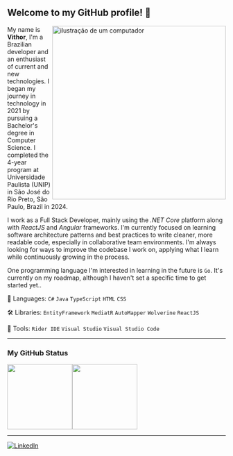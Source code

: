 ## Welcome to my GitHub profile! 👋

<img src="https://raw.githubusercontent.com/MicaelliMedeiros/micaellimedeiros/master/image/computer-illustration.png" alt="ilustração de um computador" min-width="400px" max-width="400px" width="400px" align="right">

<p align="left"> 
  My name is <b>Vithor</b>, I'm a Brazilian developer and an enthusiast of current and new technologies. I began my journey in technology in 2021 by pursuing a Bachelor's degree in Computer Science. I completed the 4-year program at Universidade Paulista (UNIP) in São José do Rio Preto, São Paulo, Brazil in 2024.
  
  I work as a Full Stack Developer, mainly using the <i>.NET Core</i> platform along with <i>ReactJS</i> and <i>Angular</i> frameworks.
  I'm currently focused on learning software architecture patterns and best practices to write cleaner, more readable code, especially in collaborative team environments. 
  I'm always looking for ways to improve the codebase I work on, applying what I learn while continuously growing in the process.

  One programming language I'm interested in learning in the future is <code>Go</code>. It's currently on my roadmap, although I haven't set a specific time to get started yet..
</p>

<p align="left">
  🦄 Languages: <code>C#</code> <code>Java</code> <code>TypeScript</code> <code>HTML</code> <code>CSS</code>
</p>

<p align="left">
  🛠️ Libraries: <code>EntityFramework</code> <code>MediatR</code> <code>AutoMapper</code> <code>Wolverine</code> <code>ReactJS</code>
</p>

<p align="left">
  💼 Tools: <code>Rider IDE</code> <code>Visual Studio</code> <code>Visual Studio Code</code>
</p>

---

### My GitHub Status

<div style="display: flex">
  <img height=150 align="center" src="https://github-readme-stats-eight-theta.vercel.app/api?username=bettercallvithor&show_icons=true&theme=radical&include_all_commits=true&count_private=true" />
  <img height=150 align="center" src="https://github-readme-stats.vercel.app/api/top-langs/?username=bettercallvithor&layout=compact&theme=radical" />
</div>

---

<p align="left">
  <a href="https://www.linkedin.com/in/vithor-tinti/" title="LinkedIn">
    <img src="https://img.shields.io/badge/-LinkedIn-0e76a8" alt="LinkedIn"/>
  </a>
</p>
